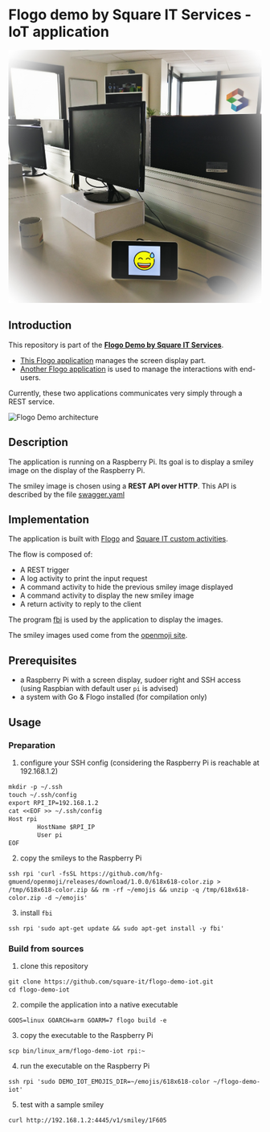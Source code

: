 # Flogo demo by Square IT Services - IoT application

![Flogo Demo display](doc/rpi_smiley.jpg)

## Introduction

This repository is part of the [**Flogo Demo by Square IT Services**](https://github.com/square-it/flogo-demo).

* [This Flogo application](#description) manages the screen display part.
* [Another Flogo application](https://github.com/square-it/flogo-demo-services) is used to manage the interactions with end-users.

Currently, these two applications communicates very simply through a REST service.

![Flogo Demo architecture](https://github.com/square-it/flogo-demo/blob/master/FlogoDemo.png)


## Description

The application is running on a Raspberry Pi.
Its goal is to display a smiley image on the display of the Raspberry Pi.

The smiley image is chosen using a **REST API over HTTP**.
This API is described by the file [swagger.yaml](spec/swagger.yaml)

## Implementation

The application is built with [Flogo](http://www.flogo.io/) and [Square IT custom activities](https://github.com/square-it/flogo-contrib-activities).

The flow is composed of:

- A REST trigger
- A log activity to print the input request
- A command activity to hide the previous smiley image displayed
- A command activity to display the new smiley image
- A return activity to reply to the client

The program [fbi](https://linux.die.net/man/1/fbi) is used by the application to display the images.

The smiley images used come from the [openmoji site](http://openmoji.org/).

## Prerequisites

* a Raspberry Pi with a screen display, sudoer right and SSH access (using Raspbian with default user ```pi``` is advised)
* a system with Go & Flogo installed (for compilation only)

## Usage

### Preparation

1. configure your SSH config (considering the Raspberry Pi is reachable at 192.168.1.2)
```
mkdir -p ~/.ssh
touch ~/.ssh/config
export RPI_IP=192.168.1.2
cat <<EOF >> ~/.ssh/config
Host rpi
        HostName $RPI_IP
        User pi
EOF
```

2. copy the smileys to the Raspberry Pi
```
ssh rpi 'curl -fsSL https://github.com/hfg-gmuend/openmoji/releases/download/1.0.0/618x618-color.zip > /tmp/618x618-color.zip && rm -rf ~/emojis && unzip -q /tmp/618x618-color.zip -d ~/emojis'
```

3. install ```fbi```
```
ssh rpi 'sudo apt-get update && sudo apt-get install -y fbi'
```

### Build from sources

1. clone this repository
```
git clone https://github.com/square-it/flogo-demo-iot.git
cd flogo-demo-iot
```

2. compile the application into a native executable
```
GOOS=linux GOARCH=arm GOARM=7 flogo build -e
```

3. copy the executable to the Raspberry Pi
```
scp bin/linux_arm/flogo-demo-iot rpi:~
```

4. run the executable on the Raspberry Pi
```
ssh rpi 'sudo DEMO_IOT_EMOJIS_DIR=~/emojis/618x618-color ~/flogo-demo-iot'
```

5. test with a sample smiley
```
curl http://192.168.1.2:4445/v1/smiley/1F605
```
